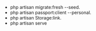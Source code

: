 - php artisan migrate:fresh --seed.
- php artisan passport:client --personal.
- php artisan Storage:link.
- php artisan serve
